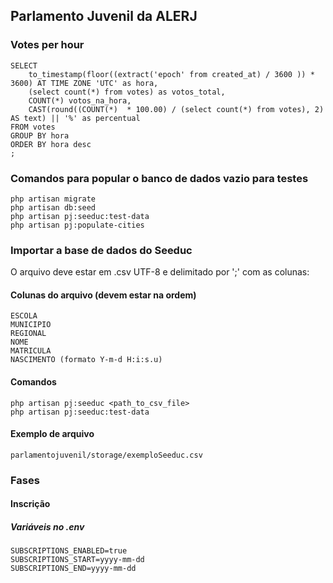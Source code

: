 ## Parlamento Juvenil da ALERJ

### Votes per hour

```
SELECT 
    to_timestamp(floor((extract('epoch' from created_at) / 3600 )) * 3600) AT TIME ZONE 'UTC' as hora,
    (select count(*) from votes) as votos_total,
    COUNT(*) votos_na_hora, 
    CAST(round((COUNT(*)  * 100.00) / (select count(*) from votes), 2) AS text) || '%' as percentual
FROM votes
GROUP BY hora
ORDER BY hora desc
;
```

### Comandos para popular o banco de dados vazio para testes

```
php artisan migrate
php artisan db:seed
php artisan pj:seeduc:test-data
php artisan pj:populate-cities
```

### Importar a base de dados do Seeduc
O arquivo deve estar em .csv UTF-8 e delimitado por ';' com as colunas:

#### Colunas do arquivo (devem estar na ordem)
```
ESCOLA
MUNICIPIO
REGIONAL
NOME
MATRICULA
NASCIMENTO (formato Y-m-d H:i:s.u)
```

#### Comandos
```
php artisan pj:seeduc <path_to_csv_file>
php artisan pj:seeduc:test-data
```

#### Exemplo de arquivo
`parlamentojuvenil/storage/exemploSeeduc.csv`

### Fases

#### Inscrição

##### Variáveis no .env
```
SUBSCRIPTIONS_ENABLED=true
SUBSCRIPTIONS_START=yyyy-mm-dd
SUBSCRIPTIONS_END=yyyy-mm-dd
```
